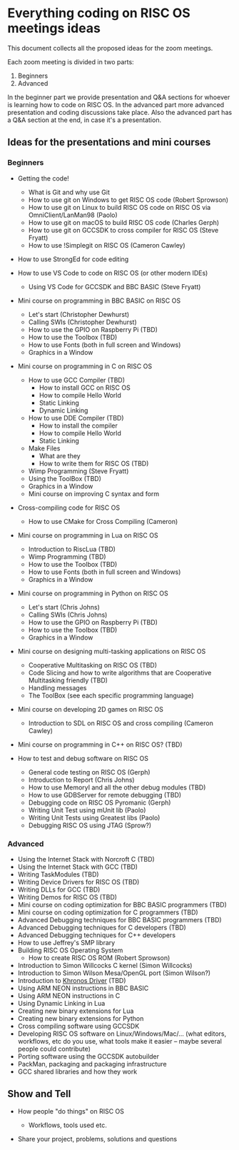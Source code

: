 # Everything coding on RISC OS meetings ideas

This document collects all the proposed ideas for the zoom meetings.

Each zoom meeting is divided in two parts:

1) Beginners
2) Advanced

In the beginner part we provide presentation and Q&A sections for whoever is learning how to code on RISC OS.
In the advanced part more advanced presentation and coding discussions take place. Also the advanced part has a Q&A section at the end, in case it's a presentation.

## Ideas for the presentations and mini courses

### Beginners

* Getting the code!
  * What is Git and why use Git
  * How to use git on Windows to get RISC OS code (Robert Sprowson)
  * How to use git on Linux to build RISC OS code on RISC OS via OmniClient/LanMan98 (Paolo)
  * How to use git on macOS to build RISC OS code (Charles Gerph)
  * How to use git on GCCSDK to cross compiler for RISC OS (Steve Fryatt)
  * How to use !Simplegit on RISC OS (Cameron Cawley)

* How to use StrongEd for code editing

* How to use VS Code to code on RISC OS (or other modern IDEs)
  * Using VS Code for GCCSDK and BBC BASIC (Steve Fryatt)

* Mini course on programming in BBC BASIC on RISC OS
  * Let's start (Christopher Dewhurst)
  * Calling SWIs (Christopher Dewhurst)
  * How to use the GPIO on Raspberry Pi (TBD)
  * How to use the Toolbox (TBD)
  * How to use Fonts (both in full screen and Windows)
  * Graphics in a Window

* Mini course on programming in C on RISC OS
  * How to use GCC Compiler (TBD)
    * How to install GCC on RISC OS
    * How to compile Hello World
    * Static Linking
    * Dynamic Linking
  * How to use DDE Compiler (TBD)
    * How to install the compiler
    * How to compile Hello World
    * Static Linking
  * Make Files
    * What are they
    * How to write them for RISC OS (TBD)
  * Wimp Programming (Steve Fryatt)
  * Using the ToolBox (TBD)
  * Graphics in a Window
  * Mini course on improving C syntax and form

* Cross-compiling code for RISC OS
  * How to use CMake for Cross Compiling (Cameron)

* Mini course on programming in Lua on RISC OS
  * Introduction to RiscLua (TBD)
  * Wimp Programming (TBD)
  * How to use the Toolbox (TBD)
  * How to use Fonts (both in full screen and Windows)
  * Graphics in a Window

* Mini course on programming in Python on RISC OS
  * Let's start (Chris Johns)
  * Calling SWIs (Chris Johns)
  * How to use the GPIO on Raspberry Pi (TBD)
  * How to use the Toolbox (TBD)
  * Graphics in a Window

* Mini course on designing multi-tasking applications on RISC OS
  * Cooperative Multitasking on RISC OS (TBD)
  * Code Slicing and how to write algorithms that are Cooperative Multitasking friendly (TBD)
  * Handling messages
  * The ToolBox (see each specific programming language)

* Mini course on developing 2D games on RISC OS
  * Introduction to SDL on RISC OS and cross compiling (Cameron Cawley)

* Mini course on programming in C++ on RISC OS? (TBD)

* How to test and debug software on RISC OS
  * General code testing on RISC OS (Gerph)
  * Introduction to Report (Chris Johns)
  * How to use MemoryI and all the other debug modules (TBD)
  * How to use GDBServer for remote debugging (TBD)
  * Debugging code on RISC OS Pyromanic (Gerph)
  * Writing Unit Test using mUnit lib (Paolo)
  * Writing Unit Tests using Greatest libs (Paolo)
  * Debugging RISC OS using JTAG (Sprow?)

### Advanced

* Using the Internet Stack with Norcroft C (TBD)
* Using the Internet Stack with GCC (TBD)
* Writing TaskModules (TBD)
* Writing Device Drivers for RISC OS (TBD)
* Writing DLLs for GCC (TBD)
* Writing Demos for RISC OS (TBD)
* Mini course on coding optimization for BBC BASIC programmers (TBD)
* Mini course on coding optimization for C programmers (TBD)
* Advanced Debugging techniques for BBC BASIC programmers (TBD)
* Advanced Debugging techniques for C developers (TBD)
* Advanced Debugging techniques for C++ developers
* How to use Jeffrey's SMP library
* Building RISC OS Operating System
  * How to create RISC OS ROM (Robert Sprowson)
* Introduction to Simon Willcocks C kernel (Simon Willcocks)
* Introduction to Simon Wilson Mesa/OpenGL port (Simon Wilson?)
* Introduction to [Khronos Driver](https://www.riscosports.co.uk/raspberrypi/) (TBD)
* Using ARM NEON instructions in BBC BASIC
* Using ARM NEON instructions in C
* Using Dynamic Linking in Lua
* Creating new binary extensions for Lua
* Creating new binary extensions for Python
* Cross compiling software using GCCSDK
* Developing RISC OS software on Linux/Windows/Mac/… (what editors, workflows, etc do you use, what tools make it easier – maybe several people could contribute)
* Porting software using the GCCSDK autobuilder
* PackMan, packaging and packaging infrastructure
* GCC shared libraries and how they work

## Show and Tell

* How people "do things" on RISC OS
  * Workflows, tools used etc.

* Share your project, problems, solutions and questions
